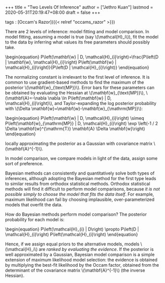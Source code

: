 +++
title = "Two Levels Of Inference"
author = ["Jethro Kuan"]
lastmod = 2020-05-31T20:19:47+08:00
draft = false
+++

tags
: [Occam's Razor]({{< relref "occams_razor" >}})

There are 2 levels of inference: model fitting and model comparison.
In model fitting, assuming a model is true (say \\(\mathcal{H}\_i\\)), fit
the model to the data by inferring what values its free parameters
should possibly take.

\begin{equation}
P\left(\mathbf{w} | D, \mathcal{H}\_{i}\right)=\frac{P\left(D | \mathbf{w}, \mathcal{H}\_{i}\right) P\left(\mathbf{w} | \mathcal{H}\_{i}\right)}{P\left(D | \mathcal{H}\_{i}\right)}
\end{equation}

The normalizing constant is irrelevant to the first level of
inference. It is common to use gradient-based methods to find the
maximum of the posterior \\(\mathbf{w}\_{\text{MP}}\\). Error bars for
these parameters can be obtained by evaluating the Hessian at
\\(\mathbf{w}\_{\text{MP}}\\), \\(\mathbf{A}=-\nabla \nabla \ln
P\left(\mathbf{w} | D, \mathcal{H}\_{i}\right)\\), and Taylor-expanding
the log posterior probability with \\(\Delta
\mathbf{w}=\mathbf{w}-\mathbf{w}\_{\mathrm{MP}}\\):

\begin{equation}
P\left(\mathbf{w} | D, \mathcal{H}\_{i}\right) \simeq P\left(\mathbf{w}\_{\mathrm{MP}} | D, \mathcal{H}\_{i}\right) \exp \left(-1 / 2 \Delta \mathbf{w}^{\mathrm{T}} \mathbf{A} \Delta \mathbf{w}\right)
\end{equation}

locally approximating the posterior as a Gaussian with covariance
matrix \\(\mathbf{A}^{-1}\\).

In model comparison, we compare models in light of the data, assign
some sort of preference.

Bayesian methods can consistently and quantitatively solve both types
of inferences, although adopting the Bayesian method for the first
type leads to similar results from orthodox statistical methods.
Orthodox statistical methods will find it difficult to perform model
comparisons, because _it is not possible simply to choose the model
that fits the data itself_. For example, maximum likelihood can fail
by choosing implausible, over-parameterized models that overfit the
data.

How do Bayesian methods perform model comparison? The posterior
probability for each model is:

\begin{equation}
P\left(\mathcal{H}\_{i} | D\right) \propto P\left(D | \mathcal{H}\_{i}\right) P\left(\mathcal{H}\_{i}\right)
\end{equation}

Hence, if we assign equal priors to the alternative models, models
\\(\mathcal{H}\_i\\) are _ranked by evaluating the evidence_. If the
posterior is well approximated by a Gaussian, Bayesian model
comparison is a simple extension of maximum likelihood model
selection: the evidence is obtained by multiplying the best-fit
likelihood by the Occam factor, obtained from the determinant of the
covariance matrix \\(\mathbf{A}^{-1}\\) (the inverse Hessian).
